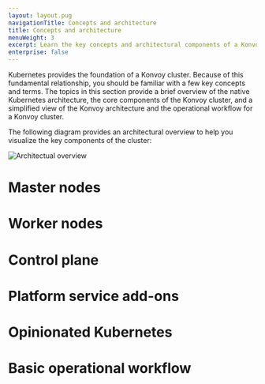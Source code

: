 ```yaml
---
layout: layout.pug
navigationTitle: Concepts and architecture
title: Concepts and architecture
menuWeight: 3
excerpt: Learn the key concepts and architectural components of a Konvoy cluster
enterprise: false
---
```

Kubernetes provides the foundation of a Konvoy cluster. Because of this fundamental relationship, you should be familiar with a few key concepts and terms.
The topics in this section provide a brief overview of the native Kubernetes architecture, the core components of the Konvoy cluster, and a simplified view of the Konvoy architecture and the operational workflow for a Konvoy cluster.

The following diagram provides an architectural overview to help you visualize the key components of the cluster:

![Architectual overview](insert-diagram)

# Master nodes

# Worker nodes

# Control plane

# Platform service add-ons

# Opinionated Kubernetes

# Basic operational workflow
